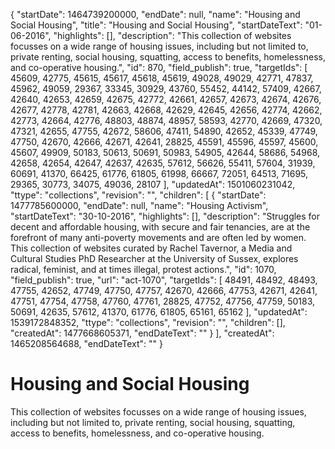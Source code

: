 {
  "startDate": 1464739200000, 
  "endDate": null, 
  "name": "Housing and Social Housing", 
  "title": "Housing and Social Housing", 
  "startDateText": "01-06-2016", 
  "highlights": [], 
  "description": "This collection of websites focusses on a wide range of housing issues, including but not limited to, private renting, social housing, squatting, access to benefits, homelessness, and co-operative housing.", 
  "id": 870, 
  "field_publish": true, 
  "targetIds": [
    45609, 
    42775, 
    45615, 
    45617, 
    45618, 
    45619, 
    49028, 
    49029, 
    42771, 
    47837, 
    45962, 
    49059, 
    29367, 
    33345, 
    30929, 
    43760, 
    55452, 
    44142, 
    57409, 
    42667, 
    42640, 
    42653, 
    42659, 
    42675, 
    42772, 
    42661, 
    42657, 
    42673, 
    42674, 
    42676, 
    42677, 
    42778, 
    42781, 
    42663, 
    42668, 
    42629, 
    42645, 
    42656, 
    42774, 
    42662, 
    42773, 
    42664, 
    42776, 
    48803, 
    48874, 
    48957, 
    58593, 
    42770, 
    42669, 
    47320, 
    47321, 
    42655, 
    47755, 
    42672, 
    58606, 
    47411, 
    54890, 
    42652, 
    45339, 
    47749, 
    47750, 
    42670, 
    42666, 
    42671, 
    42641, 
    28825, 
    45591, 
    45596, 
    45597, 
    45600, 
    45607, 
    49909, 
    50183, 
    50613, 
    50691, 
    50983, 
    54905, 
    42644, 
    58686, 
    54968, 
    42658, 
    42654, 
    42647, 
    42637, 
    42635, 
    57612, 
    56626, 
    55411, 
    57604, 
    31939, 
    60691, 
    41370, 
    66425, 
    61776, 
    61805, 
    61998, 
    66667, 
    72051, 
    64513, 
    71695, 
    29365, 
    30773, 
    34075, 
    49036, 
    28107
  ], 
  "updatedAt": 1501060231042, 
  "ttype": "collections", 
  "revision": "", 
  "children": [
    {
      "startDate": 1477785600000, 
      "endDate": null, 
      "name": "Housing Activism", 
      "startDateText": "30-10-2016", 
      "highlights": [], 
      "description": "Struggles for decent and affordable housing, with secure and fair tenancies, are at the forefront of many anti-poverty movements and are often led by women. This collection of websites curated by Rachel Tavernor, a Media and Cultural Studies PhD Researcher at the University of Sussex, explores  radical, feminist, and at times illegal, protest actions.", 
      "id": 1070, 
      "field_publish": true, 
      "url": "act-1070", 
      "targetIds": [
        48491, 
        48492, 
        48493, 
        47755, 
        42652, 
        47749, 
        47750, 
        47757, 
        42670, 
        42666, 
        47753, 
        42671, 
        42641, 
        47751, 
        47754, 
        47758, 
        47760, 
        47761, 
        28825, 
        47752, 
        47756, 
        47759, 
        50183, 
        50691, 
        42635, 
        57612, 
        41370, 
        61776, 
        61805, 
        65161, 
        65162
      ], 
      "updatedAt": 1539172848352, 
      "ttype": "collections", 
      "revision": "", 
      "children": [], 
      "createdAt": 1477668605371, 
      "endDateText": ""
    }
  ], 
  "createdAt": 1465208564688, 
  "endDateText": ""
}

# Housing and Social Housing

This collection of websites focusses on a wide range of housing issues, including but not limited to, private renting, social housing, squatting, access to benefits, homelessness, and co-operative housing.